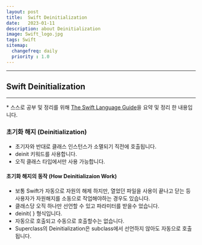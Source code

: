 ```yaml
---
layout: post
title:  Swift Deinitialization
date:   2023-01-11
description: about Deinitialization
image: Swift_logo.jpg
tags: Swift
sitemap:
  changefreq: daily
  priority : 1.0
---
```


---
## Swift Deinitialization
---
\* 스스로 공부 및 정리를 위해 [The Swift Language Guide](https://jusung.gitbook.io/the-swift-language-guide/)을 요약 및 정리 한 내용입니다. 

### 초기화 해지 (Deinitialization)
   - 초기자와 반대로 클래스 인스턴스가 소멸되기 직전에 호출됩니다.
   - deinit 키워드를 사용합니다.
   - 오직 클래스 타입에서만 사용 가능합니다.

#### 초기화 해지의 동작 (How Deinitializaion Work)
   - 보통 Swift가 자동으로 자원의 해제 하지만, 열었던 파일을 사용이 끝나고 닫는 등 사용자가 자원해지를 소동으로 작업해야하는 경우도 있습니다.
   - 클래스당 오직 하나만 선언할 수 있고 파라미터를 받을수 었습니다. 
   - deinit{ } 형식입니다.
   - 자동으로 호출되고 수동으로 호출할수는 없습니다.
   - Superclass의 Deinitialization은 subclass에서 선언하지 않아도 자동으로 호출됩니다.
